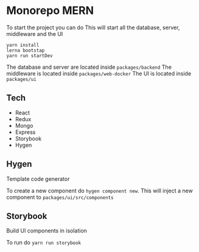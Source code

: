 # Monorepo MERN

To start the project you can do
This will start all the database, server, middleware and the UI

```
yarn install
lerna bootstap
yarn run startDev
```

The database and server are located inside `packages/backend`
The middleware is located inside `packages/web-docker`
The UI is located inside `packages/ui`

## Tech

- React
- Redux
- Mongo
- Express
- Storybook
- Hygen

## Hygen

Template code generator

To create a new component do `hygen component new`.
This will inject a new component to `packages/ui/src/components`

## Storybook

Build UI components in isolation

To run do `yarn run storybook`
